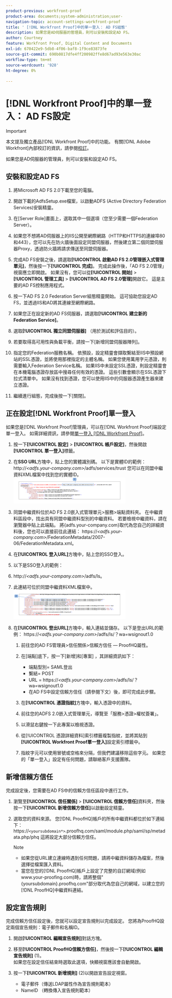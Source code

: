 ```yaml
---
product-previous: workfront-proof
product-area: documents;system-administration;user-
navigation-topic: account-settings-workfront-proof
title: ' [!DNL Workfront Proof]中的單一登入： AD FS組態'
description: 如果您是AD伺服器的管理員，則可以安裝和設定AD FS。
author: Courtney
feature: Workfront Proof, Digital Content and Documents
exl-id: 670422e9-5db8-4f06-baf8-1f9ce83873fe
source-git-commit: 690b0817dfe4ff200982ffe8d67ad93e563e30ac
workflow-type: tm+mt
source-wordcount: '928'
ht-degree: 0%

---
```


# [!DNL Workfront Proof]中的單一登入： AD FS設定

>[!IMPORTANT]
>
>本文提及獨立產品[!DNL Workfront Proof]中的功能。 有關[!DNL Adobe Workfront]內部校訂的資訊，請參閱[校訂](../../../review-and-approve-work/proofing/proofing.md)。

如果您是AD伺服器的管理員，則可以安裝和設定AD FS。

## 安裝和設定AD FS

1. 將Microsoft AD FS 2.0下載至您的電腦。
1. 開啟下載的AdfsSetup.exe檔案，以啟動ADFS (Active Directory Federation Services)安裝精靈。
1. 在[Server Role]畫面上，選取其中一個選項（您至少需要一個Federation Server）。
1. 如果您不想將AD伺服器上的IIS公開至網際網路（HTTP和HTTPS的連線埠80和443），您可以先在防火牆後面設定同盟伺服器，然後建立第二個同盟伺服器Proxy，透過防火牆將請求傳送至同盟伺服器。
1. 完成AD FS安裝之後，請選取&#x200B;**[!UICONTROL 啟動AD FS 2.0管理嵌入式管理單元]**，然後按一下&#x200B;**[!UICONTROL 完成]**。 完成此操作後，「AD FS 2.0管理」視窗應立即開啟。 如果沒有，您可以從&#x200B;**[!UICONTROL 開始]** > **[!UICONTROL 管理工具]** > **[!UICONTROL AD FS 2.0管理]**&#x200B;開啟它。 這是主要的AD FS控制應用程式。

1. 按一下AD FS 2.0 Federation Server組態精靈開始。
這可協助您設定AD FS，並透過IIS和AD將其連線至網際網路。
1. 如果您正在設定新的AD FS伺服器，請選取&#x200B;**[!UICONTROL 建立新的Federation Service]**。
1. 選取&#x200B;**[!UICONTROL 獨立同盟伺服器]** （用於測試和評估目的）。

1. 若要取得高可用性與負載平衡，請按一下[新增同盟伺服器陣列]。
1. 指定您的Federation服務名稱。
依預設，設定精靈會擷取繫結至IIS中預設網站的SSL憑證，並將使用那裡指定的主體名稱。 如果您使用萬用字元憑證，則需要輸入Federation Service名稱。
如果IIS中未設定SSL憑證，則設定精靈會在本機電腦憑證存放區中搜尋任何有效的憑證。 這些引數會顯示在SSL憑證下拉式清單中。 如果沒有找到憑證，您可以使用IIS中的伺服器憑證產生器來建立憑證。

1. 繼續進行組態，完成後按一下[關閉]。**&#x200B;**

## 正在設定[!DNL Workfront Proof]單一登入

如果您是[!DNL Workfront Proof]管理員，可以在[!DNL Workfront Proof]端設定單一登入。 如需詳細資訊，請參閱[單一登入 [!DNL Workfront Proof]](../../../workfront-proof/wp-acct-admin/managing-security/single-sign-on-overview.md)。

1. 按一下&#x200B;**[!UICONTROL 設定]** > **[!UICONTROL 帳戶設定]**，然後開啟&#x200B;**[!UICONTROL 單一登入]**&#x200B;標籤。

1. 在&#x200B;**SSO URL**&#x200B;方塊中，貼上您的實體識別碼。
以下是實體ID的範例：
http://*&lt;adfs.your-company.com>*/adfs/services/trust
您可以在同盟中繼資料XML檔案中找到您的實體ID。
   ![ProofHQ_configuration_02.png](assets/proofhq-configuration-02-350x80.png)

1. 同盟中繼資料位於AD FS 2.0嵌入式管理單元>服務>端點資料夾。 在中繼資料區段中，找出具有同盟中繼資料型別的中繼資料。 若要檢視中繼資料，請在瀏覽器中貼上此端點。 將{adfs.your-company.com}取代為您自己的詳細資料後，您也可以直接前往此連結： https://*&lt;adfs.your-company.com>*/FederationMetadata/2007-06/FederationMetadata.xml。
1. 在&#x200B;**[!UICONTROL 登入URL]**&#x200B;方塊中，貼上您的SSO登入。
1. 以下是SSO登入的範例：
1. http://*&lt;adfs.your-company.com>*/adfs/ls。
1. 此連結可位於同盟中繼資料XML檔案中。
   ![ProofHQ_configuration_03.png](assets/proofhq-configuration-03-350x90.png)

1. 在&#x200B;**[!UICONTROL 登出URL]**&#x200B;方塊中，輸入連結並儲存。
以下是登出URL的範例：
https://*&lt;adfs.your-company.com>*/adfs/ls/？wa=wsignout1.0

   1. 前往您的AD FS管理員>信任關係>信賴方信任 — ProofHQ屬性。
   1. 在[端點]底下，按一下[新增]和[專案] ，其詳細資訊如下：

      * 端點型別= SAML登出
      * 繫結= POST
      * URL = https://*&lt;adfs.your-company.com*>/adfs/ls/？wa=wsignout1.0
      * 在AD FS中設定信賴方信任（請參閱下文）後，即可完成此步驟。
   1. 在&#x200B;**[!UICONTROL 憑證指紋]**&#x200B;方塊中，輸入憑證中的資料。
   1. 前往您的ADFS 2.0嵌入式管理單元，導覽至「服務>憑證>權杖簽署」。
   1. 以滑鼠右鍵按一下此專案以檢視憑證。
   1. 從[!UICONTROL 憑證詳細資料]索引標籤複製指紋，並將其貼到&#x200B;**[!UICONTROL Workfront Proof單一登入]**&#x200B;設定索引標籤中。

   1. 指紋字元可以使用冒號或空格來分隔，但我們建議移除這些字元。 如果您的「單一登入」設定有任何問題，請聯絡客戶支援團隊。


## 新增信賴方信任

完成設定後，您需要在AD FS中的信賴方信任區段中進行工作。

1. 瀏覽至&#x200B;**[!UICONTROL 信任關係]** > **[!UICONTROL 信賴方信任]**&#x200B;資料夾，然後按一下&#x200B;**[!UICONTROL 新增信賴方信任]**&#x200B;以啟動設定精靈。

1. 選取您的資料來源。
您[!DNL ProofHQ]帳戶的所有中繼資料都位於如下連結下：
https://`<yoursubdomain*>`.proofhq.com/saml/module.php/saml/sp/metadata.php/phq
這將設定大部分信賴方信任。

   >[!NOTE]
   >
   >* 如果您從URL建立連線時遇到任何問題，請將中繼資料儲存為檔案，然後選擇從檔案匯入資料。
   >* 當您在您的[!DNL ProofHQ]帳戶上設定了完整的自訂網域(例如www.your-proofing.com)時，請將整個&quot;{yoursubdomain}.proofhq.com&quot;部分取代為您自己的網域，以建立您的[!DNL ProofHQ]中繼資料連結。


## 設定宣告規則

完成信賴方信任設定後，您就可以設定宣告規則以完成設定。 您將為ProofHQ設定兩個宣告規則：電子郵件和名稱ID。

1. 開啟&#x200B;**[!UICONTROL 編輯宣告規則]**&#x200B;對話方塊。
1. 移至&#x200B;**[!UICONTROL ProofHQ信賴方信任]**，然後按一下&#x200B;**[!UICONTROL 編輯宣告規則]** (1)。\
   如果您在設定信任結束時選取此選項，快顯視窗應該會自動開啟。

1. 按一下&#x200B;**[!UICONTROL 新增規則]** (2)以開啟宣告設定視窗。

   * 電子郵件（傳送LDAP屬性作為宣告規則範本）
   * NameID （轉換傳入宣告規則範本）

